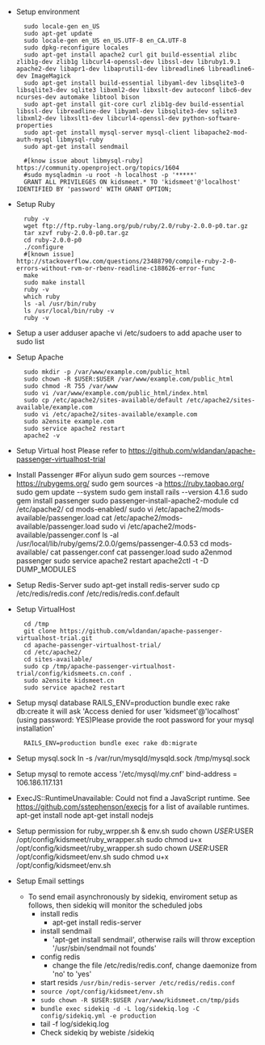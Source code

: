 * Setup environment

		sudo locale-gen en_US
		sudo apt-get update
		sudo locale-gen en_US en_US.UTF-8 en_CA.UTF-8
		sudo dpkg-reconfigure locales
		sudo apt-get install apache2 curl git build-essential zlibc zlib1g-dev zlib1g libcurl4-openssl-dev libssl-dev libruby1.9.1 apache2-dev libapr1-dev libaprutil1-dev libreadline6 libreadline6-dev ImageMagick
		sudo apt-get install build-essential libyaml-dev libsqlite3-0 libsqlite3-dev sqlite3 libxml2-dev libxslt-dev autoconf libc6-dev ncurses-dev automake libtool bison
		sudo apt-get install git-core curl zlib1g-dev build-essential libssl-dev libreadline-dev libyaml-dev libsqlite3-dev sqlite3 libxml2-dev libxslt1-dev libcurl4-openssl-dev python-software-properties
		sudo apt-get install mysql-server mysql-client libapache2-mod-auth-mysql libmysql-ruby
		sudo apt-get install sendmail

		#[know issue about libmysql-ruby] https://community.openproject.org/topics/1604
		#sudo mysqladmin -u root -h localhost -p '*****'
		GRANT ALL PRIVILEGES ON kidsmeet.* TO 'kidsmeet'@'localhost' IDENTIFIED BY 'password' WITH GRANT OPTION;


* Setup Ruby

		ruby -v
		wget ftp://ftp.ruby-lang.org/pub/ruby/2.0/ruby-2.0.0-p0.tar.gz
		tar xzvf ruby-2.0.0-p0.tar.gz
		cd ruby-2.0.0-p0
		./configure
		#[known issue] http://stackoverflow.com/questions/23488790/compile-ruby-2-0-errors-without-rvm-or-rbenv-readline-c188626-error-func
		make
		sudo make install
		ruby -v
		which ruby
		ls -al /usr/bin/ruby
		ls /usr/local/bin/ruby -v
		ruby -v


* Setup a user
        adduser apache
        vi /etc/sudoers to add apache user to sudo list


* Setup Apache

		sudo mkdir -p /var/www/example.com/public_html
		sudo chown -R $USER:$USER /var/www/example.com/public_html
		sudo chmod -R 755 /var/www
		sudo vi /var/www/example.com/public_html/index.html
		sudo cp /etc/apache2/sites-available/default /etc/apache2/sites-available/example.com
		sudo vi /etc/apache2/sites-available/example.com
		sudo a2ensite example.com
		sudo service apache2 restart
		apache2 -v

* Setup Virtual host
        Please refer to https://github.com/wldandan/apache-passenger-virtualhost-trial

* Install Passenger
        #For aliyun
        sudo gem sources --remove https://rubygems.org/
        sudo gem sources -a https://ruby.taobao.org/
		sudo gem update --system
		sudo gem install rails --version 4.1.6
		sudo gem install passenger
		sudo passenger-install-apache2-module
		cd /etc/apache2/
		cd mods-enabled/
		sudo vi /etc/apache2/mods-available/passenger.load
		cat /etc/apache2/mods-available/passenger.load
		sudo vi /etc/apache2/mods-available/passenger.conf
		ls -al /usr/local/lib/ruby/gems/2.0.0/gems/passenger-4.0.53
		cd mods-available/
		cat passenger.conf
		cat passenger.load
		sudo a2enmod passenger
		sudo service apache2 restart
		apache2ctl -t -D DUMP_MODULES

* Setup Redis-Server
        sudo apt-get install redis-server
		sudo cp /etc/redis/redis.conf /etc/redis/redis.conf.default

* Setup VirtualHost

		cd /tmp
		git clone https://github.com/wldandan/apache-passenger-virtualhost-trial.git
		cd apache-passenger-virtualhost-trial/
		cd /etc/apache2/
		cd sites-available/
		sudo cp /tmp/apache-passenger-virtualhost-trial/config/kidsmeets.cn.conf .
		sudo a2ensite kidsmeet.cn
		sudo service apache2 restart

* Setup mysql database
        RAILS_ENV=production bundle exec rake db:create
            it will ask 'Access denied for user 'kidsmeet'@'localhost' (using password: YES)Please provide the root password for your mysql installation'

        RAILS_ENV=production bundle exec rake db:migrate

* Setup mysql.sock
    ln -s /var/run/mysqld/mysqld.sock /tmp/mysql.sock

* Setup mysql to remote access '/etc/mysql/my.cnf'
    bind-address  = 106.186.117.131

* ExecJS::RuntimeUnavailable: Could not find a JavaScript runtime. See https://github.com/sstephenson/execjs for a list of available runtimes.
    apt-get install node
    apt-get install nodejs

* Setup permission for ruby_wrpper.sh & env.sh
    sudo chown $USER:$USER /opt/config/kidsmeet/ruby_wrapper.sh
    sudo chmod u+x /opt/config/kidsmeet/ruby_wrapper.sh
    sudo chown $USER:$USER /opt/config/kidsmeet/env.sh
    sudo chmod u+x /opt/config/kidsmeet/env.sh

* Setup Email settings

    * To send email asynchronously by sidekiq, enviroment setup as follows, then sidekiq will monitor the scheduled jobs
        * install redis
            - apt-get install redis-server
        * install sendmail
           - 'apt-get install sendmail', otherwise rails will throw exception '/usr/sbin/sendmail not founds'
        * config redis
            - change the file /etc/redis/redis.conf, change daemonize from 'no' to 'yes'
        * start resids
            `/usr/bin/redis-server /etc/redis/redis.conf`
        * `source /opt/config/kidsmeet/env.sh`
        * `sudo chown -R $USER:$USER /var/www/kidsmeet.cn/tmp/pids`
        * `bundle exec sidekiq -d -L log/sidekiq.log -C config/sidekiq.yml -e production`
        * tail -f log/sidekiq.log
        * Check sidekiq by webiste /sidekiq

